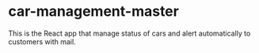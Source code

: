 # car-management-master
This is the React app that manage status of cars and alert automatically to customers with mail.
